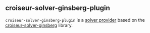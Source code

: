 <!--
SPDX-FileCopyrightText: 2023 Antoine Belvire
SPDX-License-Identifier: GPL-3.0-or-later
-->

## croiseur-solver-ginsberg-plugin

`croiseur-solver-ginsberg-plugin` is a [solver provider](../../croiseur-spi/croiseur-spi-solver)
based on the [croiseur-solver-ginsberg](../croiseur-solver-ginsberg) library.  
